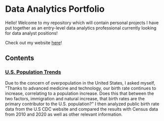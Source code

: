 # Data Analytics Portfolio
Hello! Welcome to my repository which will contain personal projects I have put together as an entry-level data analytics professional currently looking for data analyst positions!

Check out my website [here](https://chloerushing.wixsite.com/da-portfolio)!

## Contents
### [U.S. Population Trends](https://github.com/chloelinli/chloelinli.github.io/tree/main/projects/us_population_trends)
Due to the concern of overpopulation in the United States, I asked myself, "Thanks to advanced medicine and technology, our birth rate continues to increase, correlating to a population increase. Does this that between the two factors, immigration and natural increase, that birth rates are the primary contributor to the U.S. population?" I then analyzed public birth rate data from the U.S CDC website and compared the results with Census data from 2010 and 2020 as well as other relevant information.
